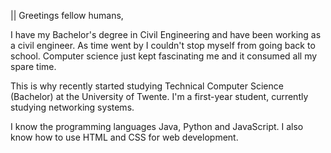 || Greetings fellow humans,

I have my Bachelor's degree in Civil Engineering and have been working as a civil engineer. As time went by I couldn't stop myself from going back to school. Computer science just kept fascinating me and it consumed all my spare time.

This is why recently started studying Technical Computer Science (Bachelor) at the University of Twente. I'm a first-year student, currently studying networking systems.

I know the programming languages Java, Python and JavaScript. I also know how to use HTML and CSS for web development. 

<!--
**Qziq/Qziq** is a ✨ _special_ ✨ repository because its `README.md` (this file) appears on your GitHub profile.

Here are some ideas to get you started:

- 🔭 I’m currently working on ...
- 🌱 I’m currently learning ...
- 👯 I’m looking to collaborate on ...
- 🤔 I’m looking for help with ...
- 💬 Ask me about ...
- 📫 How to reach me: ...
- 😄 Pronouns: ...
- ⚡ Fun fact: ...
-->
